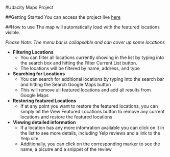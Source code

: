 #Udacity Maps Project

##Getting Started
You can access the project live [here](https://kwidmann137.github.io/MapsProject/dist)

##How to use
The map will automatically load with the featured locations visible.

*Please Note: The menu bar is collapsable and can cover up some locations*

* **Filtering Locations**
    * You can filter all locations currently showing in the list by typing into the search box and hitting the Filter Current List button.
    * The locations will be filtered by name, address, and type
* **Searching for Locations**
    * You can search for additional locations by typing into the search bar and hitting the Search Google Maps button
    * This will remove all featured locations and add all results from Google Maps
* **Restoring featured Locations**
    * If at any point you want to restore the featured locations, you can simply hit the View Featured Locations button to remove any current locations and restore the featured locations
* **Viewing detailed information**
    * If a location has any more infomration available you can click on it in the list to see more details, including Yelp reviews and a link to the Yelp site.
    * Additionally, you can click on the corresponding marker to see the name, a picutre and a snippet of the review